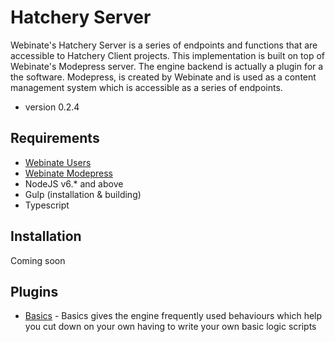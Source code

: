 # Hatchery Server
Webinate's Hatchery Server is a series of endpoints and functions that are accessible to Hatchery Client projects.
This implementation is built on top of Webinate's Modepress server. The engine backend is actually a plugin for a the software.
Modepress, is created by Webinate and is used as a content management system which is accessible as a series of endpoints.

* version 0.2.4

## Requirements

* [Webinate Users](https://github.com/Webinate/users)
* [Webinate Modepress](https://github.com/Webinate/modepress)
* NodeJS v6.* and above
* Gulp (installation & building)
* Typescript

## Installation

Coming soon

## Plugins

* [Basics](https://github.com/PixelSwarm/en-basics) - Basics gives the engine frequently used behaviours
which help you cut down on your own having to write your own basic logic scripts